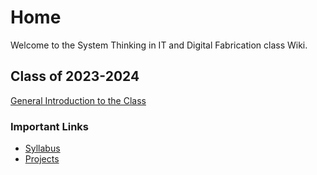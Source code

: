 # Home
Welcome to the System Thinking in IT and Digital Fabrication class Wiki.

## Class of 2023-2024
[General Introduction to the Class](./2023-2024_Home.md)

### Important Links
- [Syllabus](./Syllabus-2023-2024.md)
- [Projects](./Projects.md)